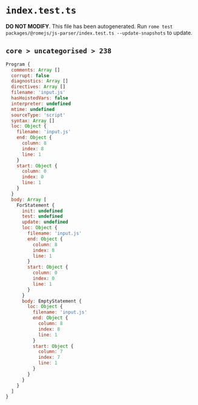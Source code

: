 # `index.test.ts`

**DO NOT MODIFY**. This file has been autogenerated. Run `rome test packages/@romejs/js-parser/index.test.ts --update-snapshots` to update.

## `core > uncategorised > 238`

```javascript
Program {
  comments: Array []
  corrupt: false
  diagnostics: Array []
  directives: Array []
  filename: 'input.js'
  hasHoistedVars: false
  interpreter: undefined
  mtime: undefined
  sourceType: 'script'
  syntax: Array []
  loc: Object {
    filename: 'input.js'
    end: Object {
      column: 8
      index: 8
      line: 1
    }
    start: Object {
      column: 0
      index: 0
      line: 1
    }
  }
  body: Array [
    ForStatement {
      init: undefined
      test: undefined
      update: undefined
      loc: Object {
        filename: 'input.js'
        end: Object {
          column: 8
          index: 8
          line: 1
        }
        start: Object {
          column: 0
          index: 0
          line: 1
        }
      }
      body: EmptyStatement {
        loc: Object {
          filename: 'input.js'
          end: Object {
            column: 8
            index: 8
            line: 1
          }
          start: Object {
            column: 7
            index: 7
            line: 1
          }
        }
      }
    }
  ]
}
```
